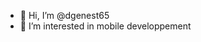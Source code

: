 - 👋 Hi, I’m @dgenest65
- 👀 I’m interested in mobile developpement

<!---
dgenest65/dgenest65 is a ✨ special ✨ repository because its `README.md` (this file) appears on your GitHub profile.
You can click the Preview link to take a look at your changes.
--->
